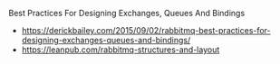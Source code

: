 
Best Practices For Designing Exchanges, Queues And Bindings
- https://derickbailey.com/2015/09/02/rabbitmq-best-practices-for-designing-exchanges-queues-and-bindings/
- https://leanpub.com/rabbitmq-structures-and-layout
